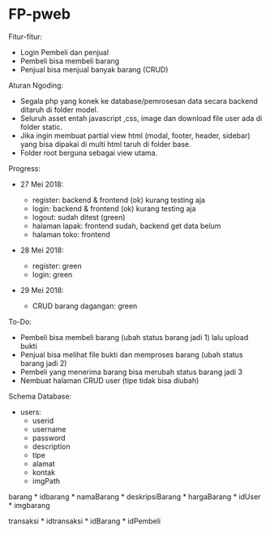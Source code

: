 # FP-pweb

Fitur-fitur:
- Login Pembeli dan penjual
- Pembeli bisa membeli barang
- Penjual bisa menjual banyak barang (CRUD)

Aturan Ngoding:
- Segala php yang konek ke database/pemrosesan data secara backend ditaruh di folder model.
- Seluruh asset entah javascript ,css, image dan download file user ada di folder static.
- Jika ingin membuat partial view html (modal, footer, header, sidebar) yang bisa dipakai di multi html taruh di folder base.
- Folder root berguna sebagai view utama.

Progress:
- 27 Mei 2018:
	* register: backend & frontend (ok) kurang testing aja
	* login: backend & frontend (ok) kurang testing aja
	* logout: sudah ditest (green)
	* halaman lapak: frontend sudah, backend get data belum
	* halaman toko: frontend

- 28 Mei 2018:
	* register: green
	* login: green

- 29 Mei 2018:
    * CRUD barang dagangan: green

To-Do:
- Pembeli bisa membeli barang (ubah status barang jadi 1) lalu upload bukti
- Penjual bisa melihat file bukti dan memproses barang (ubah status barang jadi 2)
- Pembeli yang menerima barang bisa merubah status barang jadi 3
- Nembuat halaman CRUD user (tipe tidak bisa diubah)

Schema Database:
- users:
    * userid
    * username
    * password
    * description
    * tipe
    * alamat
    * kontak
    * imgPath

barang
    * idbarang
    * namaBarang
    * deskripsiBarang
    * hargaBarang
    * idUser
    * imgbarang

transaksi
    * idtransaksi
    * idBarang
    * idPembeli